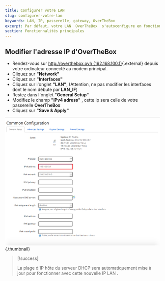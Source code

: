 ```yaml
---
title: Configurer votre LAN
slug: configurer-votre-lan
keywords: LAN, IP, passerelle, gateway, OverTheBox
excerpt: Par défaut, votre LAN  OverTheBox  s'autoconfigure en fonction de votre premier modem.  Vous pouvez changer l'IP LAN d' OverTheBox  ainsi que la plage  DHCP des adresses dynamiques.
section: Fonctionnalités principales
---
```



## Modifier l'adresse IP d'OverTheBox
- Rendez-vous sur [http://overthebox.ovh (192.168.100.1)](http://overthebox.ovh){.external} depuis votre ordinateur connecté au modem principal.
- Cliquez sur **"Network"**
- Cliquez sur **"Interfaces"**
- Cliquez sur l'onglet **"LAN"**, (Attention, ne pas modifier les interfaces dont le nom débute par **LAN_IF**)
- Restez dans l'onglet **"General Setup"**
- Modifiez le champ **"IPv4 adress"** , cette ip sera celle de votre passerelle **OverTheBox**
- Cliquez sur **"Save & Apply"**


![overthebox](images/4375.png){.thumbnail}



> [!success]
>
> La plage d'IP hôte du serveur  DHCP  sera automatiquement mise à jour pour
> fonctionner avec cette nouvelle  IP LAN .
> 